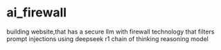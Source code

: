 # ai_firewall
building website,that has a secure llm with firewall technology that filters prompt injections using deepseek r1 chain of thinking reasoning model 
